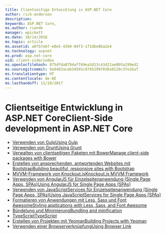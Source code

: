 ```yaml
---
title: Clientseitige Entwicklung in ASP.NET Core
author: rick-anderson
description: 
keywords: ASP.NET Core,
ms.author: riande
manager: wpickett
ms.date: 10/14/2016
ms.topic: article
ms.assetid: a8fb7eb7-e0e5-4394-84f3-1f1dbe0ba2e4
ms.technology: aspnet
ms.prod: asp.net-core
uid: client-side/index
ms.openlocfilehash: 875dfda8794aff69ea3d13c43d21ae805a199ed2
ms.sourcegitcommit: 9a9483aceb34591c97451997036a9120c3fe2baf
ms.translationtype: HT
ms.contentlocale: de-DE
ms.lasthandoff: 11/10/2017
---
```

# <a name="client-side-development-in-aspnet-core"></a><span data-ttu-id="a2d3d-103">Clientseitige Entwicklung in ASP.NET Core</span><span class="sxs-lookup"><span data-stu-id="a2d3d-103">Client-Side development in ASP.NET Core</span></span>

- [<span data-ttu-id="a2d3d-104">Verwenden von Gulp</span><span class="sxs-lookup"><span data-stu-id="a2d3d-104">Using Gulp</span></span>](using-gulp.md)
- [<span data-ttu-id="a2d3d-105">Verwenden von Grunt</span><span class="sxs-lookup"><span data-stu-id="a2d3d-105">Using Grunt</span></span>](using-grunt.md)
- [<span data-ttu-id="a2d3d-106">Verwalten von clientseitigen Paketen mit Bower</span><span class="sxs-lookup"><span data-stu-id="a2d3d-106">Manage client-side packages with Bower</span></span>](bower.md)
- [<span data-ttu-id="a2d3d-107">Erstellen von ansprechenden, antwortenden Websites mit Bootstrap</span><span class="sxs-lookup"><span data-stu-id="a2d3d-107">Building beautiful, responsive sites with Bootstrap</span></span>](bootstrap.md)
- [<span data-ttu-id="a2d3d-108">MVVM-Framework von Knockout.js</span><span class="sxs-lookup"><span data-stu-id="a2d3d-108">Knockout.js MVVM Framework</span></span>](knockout.md)
- [<span data-ttu-id="a2d3d-109">Verwenden von AngularJS für Einzelseitenanwendung (Single Page Apps, SPAs)</span><span class="sxs-lookup"><span data-stu-id="a2d3d-109">Using AngularJS for Single Page Apps (SPAs)</span></span>](angular.md)
- [<span data-ttu-id="a2d3d-110">Verwenden von JavaScriptServices für Einzelseitenanwendung (Single Page Apps, SPAs)</span><span class="sxs-lookup"><span data-stu-id="a2d3d-110">Using JavaScriptServices for Single Page Apps (SPAs)</span></span>](spa-services.md)
- [<span data-ttu-id="a2d3d-111">Formatieren von Anwendungen mit Less, Sass und Font Awesome</span><span class="sxs-lookup"><span data-stu-id="a2d3d-111">Styling applications with Less, Sass, and Font Awesome</span></span>](less-sass-fa.md)
- [<span data-ttu-id="a2d3d-112">Bündelung und Minimierung</span><span class="sxs-lookup"><span data-stu-id="a2d3d-112">Bundling and minification</span></span>](bundling-and-minification.md)
- [<span data-ttu-id="a2d3d-113">TypeScript</span><span class="sxs-lookup"><span data-stu-id="a2d3d-113">TypeScript</span></span>](https://www.typescriptlang.org/docs/handbook/asp-net-core.html)
- [<span data-ttu-id="a2d3d-114">Erstellen von Projekten mit Yeoman</span><span class="sxs-lookup"><span data-stu-id="a2d3d-114">Building Projects with Yeoman</span></span>](yeoman.md)
- [<span data-ttu-id="a2d3d-115">Verwenden einer Browserverknüpfung</span><span class="sxs-lookup"><span data-stu-id="a2d3d-115">Using Browser Link</span></span>](using-browserlink.md)
